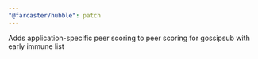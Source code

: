 ```yaml
---
"@farcaster/hubble": patch
---
```


Adds application-specific peer scoring to peer scoring for gossipsub with early immune list
